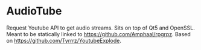 # AudioTube
Request Youtube API to get audio streams. Sits on top of Qt5 and OpenSSL. Meant to be statically linked to https://github.com/Amphaal/rpgrpz. Based on https://github.com/Tyrrrz/YoutubeExplode.
